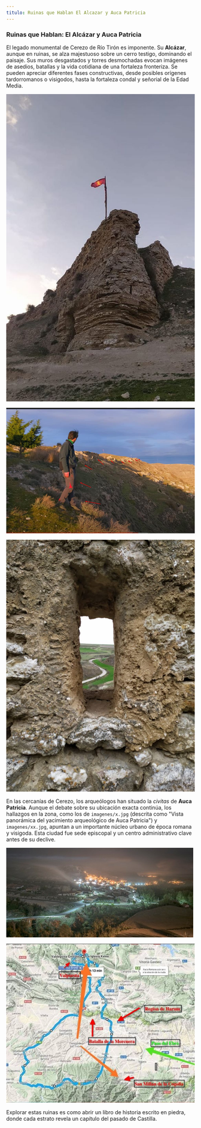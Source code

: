```yaml
---
titulo: Ruinas que Hablan El Alcazar y Auca Patricia
---
```


### Ruinas que Hablan: El Alcázar y Auca Patricia

El legado monumental de Cerezo de Río Tirón es imponente. Su **Alcázar**, aunque en ruinas, se alza majestuoso sobre un cerro testigo, dominando el paisaje. Sus muros desgastados y torres desmochadas evocan imágenes de asedios, batallas y la vida cotidiana de una fortaleza fronteriza. Se pueden apreciar diferentes fases constructivas, desde posibles orígenes tardorromanos o visigodos, hasta la fortaleza condal y señorial de la Edad Media.

![Vista del Alcázar de Cerezo de Río Tirón desde uno de sus fosos](/assets/img/Foto%20de%20la%20Alcazaba%20desde%20el%203%20foso%20del%20Alcazar.jpg "El imponente Alcázar de Cerezo, guardián de la historia.")

![Otra perspectiva del Castillo de Cerezo](/assets/img/RodrigoTabliegaCastillo.jpg "El Castillo de Cerezo, atribuido a Rodrigo Tabliega en algunas fuentes.")

![Detalle de una saetera en la torre del homenaje del castillo de Cerezo](/assets/img/Saetera%20de%20la%20torre%20del%20homenaje.jpg "Saetera en la Torre del Homenaje, vestigio defensivo.")

En las cercanías de Cerezo, los arqueólogos han situado la *civitas* de **Auca Patricia**. Aunque el debate sobre su ubicación exacta continúa, los hallazgos en la zona, como los de `imagenes/x.jpg` (descrita como "Vista panorámica del yacimiento arqueológico de Auca Patricia") y `imagenes/xx.jpg`, apuntan a un importante núcleo urbano de época romana y visigoda. Esta ciudad fue sede episcopal y un centro administrativo clave antes de su declive.

![Yacimiento arqueológico de Auca Patricia](/assets/img/x.jpg "Extensión del yacimiento de Auca Patricia.")

![Detalles constructivos en Auca Patricia](/assets/img/xx.jpg "Vestigios constructivos en Auca Patricia.")

Explorar estas ruinas es como abrir un libro de historia escrito en piedra, donde cada estrato revela un capítulo del pasado de Castilla.
